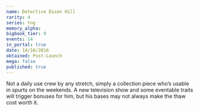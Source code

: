 ```yaml
---
name: Detective Dixon Hill
rarity: 4
series: tng
memory_alpha:
bigbook_tier: 9
events: 14
in_portal: true
date: 14/10/2016
obtained: Post-Launch
mega: false
published: true
---
```


Not a daily use crew by any stretch, simply a collection piece who’s usable in spurts on the weekends. A new television show and some eventable traits will trigger bonuses for him, but his bases may not always make the thaw cost worth it.
